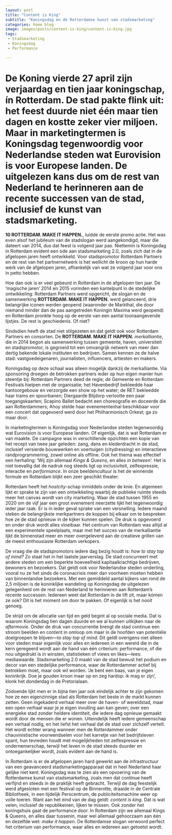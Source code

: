 ```yaml
---
layout: post
title: "Content is King"
subtitle: "Koningsdag en de Rotterdamse kunst van stadsmarketing"
categories: home blog
image: images/posts/content-is-king/content-is-king.jpg
tags:
 - Stadsmarketing
 - Koningsdag
 - Performance

---
```

# De Koning vierde 27 april zijn verjaardag en tien jaar koningschap, ín Rotterdam. De stad pakte flink uit: het feest duurde niet één maar tien dagen en kostte zeker vier miljoen. Maar in marketingtermen is Koningsdag tegenwoordig voor Nederlandse steden wat Eurovision is voor Europese landen. De uitgelezen kans dus om de rest van Nederland te herinneren aan de recente successen van de stad, inclusief de kunst van stadsmarketing.

**10 ROTTERDAM. MAKE IT HAPPEN.**, luidde de eerste promo actie. Het was even alsof het jubileum van de stadslogan werd aangekondigd, maar die dateert van 2014, dus dat feest is volgend jaar pas. Niettemin is Koningsdag in Rotterdam evident een ode aan stadsmarketing 2.0, zoals zich dat in de afgelopen jaren heeft ontwikkeld. Voor stadspromotor Rotterdam Partners en de rest van het partnernetwerk is het wellicht de kroon op hun harde werk van de afgelopen jaren, afhankelijk van wat ze volgend jaar voor ons in petto hebben.

Hoe dan ook is er veel gebeurd in Rotterdam in de afgelopen tien jaar. De ‘magische jaren’ 2014 en 2015 vormden een kantelpunt in de stedelijke ontwikkeling: Rotterdam Partners werd opgericht, de slogan en de samenwerking **ROTTERDAM. MAKE IT HAPPEN.** werd gelanceerd, drie belangrijke iconen werden geopend (waaronder de Markthal, die door niemand minder dan de pas aangetreden Koningin Maxima werd geopend) en Rotterdam pronkte hoog op de eerste van een aantal toonaangevende lijstjes. De rest is geschiedenis. Of niet?

Sindsdien heeft de stad niet stilgezeten en dat geldt ook voor Rotterdam Partners en consorten. De **ROTTERDAM. MAKE IT HAPPEN.** _merkalliantie_, die in 2014 begon als samenwerking tussen gemeente, haven, universiteit en stadspromotor, is gegroeid tot een omvangrijk netwerk van meer dan dertig bekende lokale instituten en bedrijven. Samen kennen ze de halve stad: vastgoedeigenaren, journalisten, influencers, artiesten en makers. 

Koningsdag op deze schaal was alleen mogelijk dankzij de merkalliantie. Via sponsoring droegen de betrokken partners ieder op hun eigen manier hun steentje bij: Rotterdam Partners deed de regie; de Gemeente en Rotterdam Festivals hielpen met de organisatie; het Havenbedrijf bekleedde haar kantoorgebouw en verzorgde een show op het water; de RET bekleedde haar trams en spoorbanen; Diergaarde Blijdorp verlootte een paar toegangskaarten; Scapino Ballet bedacht een choreografie en doceerde die aan Rotterdammers; Ahoy stelde haar evenementenhal beschikbaar voor een concert dat opgevoerd werd door het Philharmonisch Orkest; ga zo maar door.

In marketingtermen is Koningsdag voor Nederlandse steden tegenwoordig wat Eurovision is voor Europese landen. Of eigenlijk, dat is wat Rotterdam er van maakte. De campagne was in verschillende opzichten een kopie van het recept van twee jaar geleden: zang, dans en klederdracht in de stad, inclusief versierde bouwwerken en voertuigen (citydressing) en interactieve randprogrammering, zowel online als offline. Ook het thema was effectief een herhaling: ‘Wij zijn allemaal _Kings & Queens_, en alles _in between_’. Het is niet toevallig dat de nadruk nog steeds ligt op inclusiviteit, zelfexpressie, interactie en _performance_. In onze beeldencultuur is het de winnende formule en Rotterdam blijkt een zeer geschikt theater.

Rotterdam heeft het _hostcity_-schap inmiddels onder de knie. En algemeen lijkt er sprake te zijn van een ontwikkeling waarbij de publieke ruimte steeds meer het canvas wordt van city marketing. Waar de stad tussen 1955 en 2020 om de vijf jaar een groot evenement neerzette lijkt het tegenwoordig ieder jaar raak. Er is in ieder geval sprake van een versnelling. Iedere maand steken de belangrijkste merkpartners de koppen bij elkaar om te bespreken hoe ze de stad opnieuw in de kijker kunnen spelen. De druk is opgevoerd en onder druk wordt alles vloeibaar. Het centrum van Rotterdam was altijd al een experimentele speelplaats, maar met het succes van de merkalliantie lijkt de binnenstad meer en meer overgeleverd aan de creatieve grillen van de meest enthousiaste Rotterdam verkopers.

De vraag die de stadspromotors iedere dag bezig houdt is: _how to stay top of mind?_ Zo staat het in het laatste jaarverslag. De stad concurreert met andere steden om een beperkte hoeveelheid kapitaalkrachtige bedrijven, bewoners en bezoekers. Dat geldt ook voor Nederlandse steden onderling, vooral nu ze het sinds de coronacrisis meer dan voorheen moeten hebben van binnenlandse bezoekers. Met een gemiddeld aantal kijkers van rond de 2,5 miljoen is de koninklijke wandeling  op Koningsdag de uitgelezen gelegenheid om de rest van Nederland te herinneren aan Rotterdam’s recente successen. Iedereen weet dat Rotterdam in de lift zit, maar kómen ze ook? Dit is het moment om door te pakken. Of eigenlijk is het nooit genoeg.

De strijd om de allocatie van tijd en geld begint al op sociale media. Dat is waarom Koningsdag tien dagen duurde en we al kunnen uitkijken naar de _aftermovie_. Onder de druk van concurrentie brengt de stad continue een stroom beelden en content in omloop om maar in de hoofden van potentiële doelgroepen te blijven—_to stay top of mind_. Dit geldt overigens niet alleen voor steden maar eigenlijk voor alles en iedereen in een wereld die in de kern geregeerd wordt aan de hand van één criterium: performance, of die nou uitgedrukt is in winsten, statistieken of views en likes—lees: mediawaarde. Stadsmarketing 2.0 maakt van de stad bewust het podium en decor van een stedelijke performance, waar de Rotterdammer actief bij betrokken moet, maar ook wil worden. ‘Je bent een baas, van je eigen koninkrijk. Doe je gouden kroon maar op en zeg hardop: ik mag er zijn’, klonk het donderdag in de Pretorialaan.

Zodoende lijkt men er in bijna tien jaar ook eindelijk achter te zijn gekomen hoe ze een eigenzinnige stad als Rotterdam het beste in de markt kunnen zetten. Geen ingekaderd verhaal meer over de haven- of wereldstad, maar een open verhaal waar je je eigen invulling aan kan geven; over een energieke stad zonder heldere identiteit, die iedere dag opnieuw gemaakt wordt door de mensen die er wonen. Uiteindelijk heeft iedere gemeenschap een verhaal nodig, en het liefst het verhaal dat de stad over zichzelf vertelt. Het wordt echter wrang wanneer men de Rotterdammer onder chauvinistische voorwendselen voor het karretje van het bedrijfsleven spant, hun tevreden houdt met mogelijkheden tot zelfexpressie en ondernemerschap, terwijl het leven in de stad steeds duurder en ontoegankelijker wordt, zoals evident aan de hand is. 

In Rotterdam is er de afgelopen jaren hard gewerkt aan de infrastructuur van een geavanceerd stadsmarketingapparaat dat in heel Nederland haar gelijke niet kent. Koningsdag was te zien als een opvoering van de Rotterdamse kunst van stadsmarketing, zoals men dat continue heeft verfijnd en steeds in de praktijk heeft gebracht. Terwijl de dag feestelijk werd afgesloten met een festival op de Binnerotte, draaide in de Centrale Bibliotheek, in een tijdelijk Perscentrum, de publiciteitsmachine weer op volle toeren. Want aan het eind van de dag geldt: _content is king_. Dat is wat velen, inclusief de republikeinen, lijken te missen. Ook zonder het koningshuis gaat de performance door. In Rotterdam zijn we allemaal Kings & Queens, en alles daar tussenin, maar wel allemaal gehoorzaam aan één en dezelfde wet: _make it happen_. De Rotterdamse slogan verwoord perfect het criterium van performance, waar alles en iedereen aan getoetst wordt.